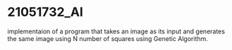 # 21051732_AI

implementaion of a program that takes an image as its input and generates the same image
using N number of squares using Genetic Algorithm.
